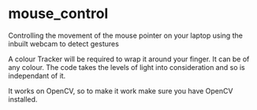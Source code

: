 # mouse_control
Controlling the movement of the mouse pointer on your laptop using the inbuilt webcam to detect gestures

A colour Tracker will be required to wrap it around your finger. It can be of any colour.
The code takes the levels of light into consideration and so is independant of it.

It works on OpenCV, so to make it work make sure you have OpenCV installed.
